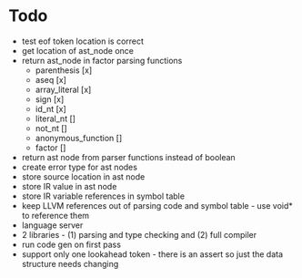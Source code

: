 # Todo
* test eof token location is correct
* get location of ast_node once
* return ast_node in factor parsing functions
  * parenthesis [x]
  * aseq [x]
  * array_literal [x]
  * sign [x]
  * id_nt [x]
  * literal_nt []
  * not_nt []
  * anonymous_function []
  * factor []
* return ast node from parser functions instead of boolean
* create error type for ast nodes
* store source location in ast node
* store IR value in ast node
* store IR variable references in symbol table
* keep LLVM references out of parsing code and symbol table - use void* to reference them
* language server
* 2 libraries - (1) parsing and type checking and (2) full compiler
* run code gen on first pass
* support only one lookahead token - there is an assert so just the data structure needs changing